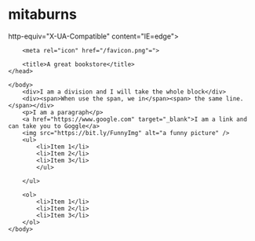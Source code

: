 # mitaburns
<!DOCTYPE html>
<html lang="en">
    <head>
        <meta> http-equiv="X-UA-Compatible" content="IE=edge">
        <meta charset="utf-8">
        <meta name="viewpoint" content="width=device-width, initial-scale=1="yes">
        <meta name="mobile-web-app-capable" content>
        <meta name="apple-mobile-web-app-capable" content="yes">

        <meta rel="icon" href="/favicon.png"=">

        <title>A great bookstore</title>
    </head>

    </body>
        <div>I am a division and I will take the whole block</div>
        <div><span>When use the span, we in</span><span> the same line.</span></div>
        <p>I am a paragraph</p>
        <a href="https://www.google.com" target="_blank">I am a link and can take you to Goggle</a>
        <img src="https://bit.ly/FunnyImg" alt="a funny picture" />
        <ul>
            <li>Item 1</li>
            <li>Item 2</li>
            <li>Item 3</li>
            </ul>  

        </ul> 

        <ol>
            <li>Item 1</li>
            <li>Item 2</li>
            <li>Item 3</li>
        </ol>
    </body>
</html>




